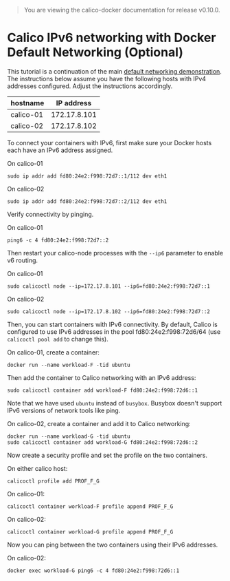 > You are viewing the calico-docker documentation for release v0.10.0.

# Calico IPv6 networking with Docker Default Networking (Optional)

This tutorial is a continuation of the main 
[default networking demonstration](Demonstration.md).  The instructions below 
assume you have the following hosts with IPv4 addresses configured.  Adjust the
instructions accordingly.

| hostname  | IP address   |
|-----------|--------------|
| calico-01 | 172.17.8.101 |
| calico-02 | 172.17.8.102 |

To connect your containers with IPv6, first make sure your Docker hosts each 
have an IPv6 address assigned.

On calico-01

    sudo ip addr add fd80:24e2:f998:72d7::1/112 dev eth1

On calico-02

    sudo ip addr add fd80:24e2:f998:72d7::2/112 dev eth1

Verify connectivity by pinging.

On calico-01

    ping6 -c 4 fd80:24e2:f998:72d7::2

Then restart your calico-node processes with the `--ip6` parameter to enable 
v6 routing.

On calico-01

    sudo calicoctl node --ip=172.17.8.101 --ip6=fd80:24e2:f998:72d7::1

On calico-02

    sudo calicoctl node --ip=172.17.8.102 --ip6=fd80:24e2:f998:72d7::2

Then, you can start containers with IPv6 connectivity. By default, Calico is 
configured to use IPv6 addresses in the pool fd80:24e2:f998:72d6/64 
(use `calicoctl pool add` to change this).

On calico-01, create a container:

    docker run --name workload-F -tid ubuntu

Then add the container to Calico networking with an IPv6 address:

    sudo calicoctl container add workload-F fd80:24e2:f998:72d6::1

Note that we have used `ubuntu` instead of `busybox`.  Busybox doesn't support 
IPv6 versions of network tools like ping.

On calico-02, create a container and add it to Calico networking:

    docker run --name workload-G -tid ubuntu
    sudo calicoctl container add workload-G fd80:24e2:f998:72d6::2

Now create a security profile and set the profile on the two containers.

On either calico host:

    calicoctl profile add PROF_F_G

On calico-01:

    calicoctl container workload-F profile append PROF_F_G

On calico-02:

    calicoctl container workload-G profile append PROF_F_G

Now you can ping between the two containers using their IPv6 addresses.

On calico-02:

    docker exec workload-G ping6 -c 4 fd80:24e2:f998:72d6::1
